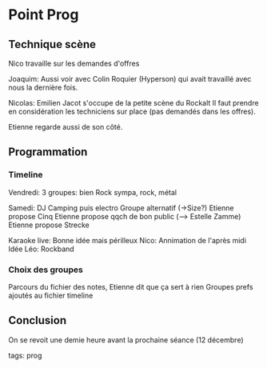 # Point Prog

## Technique scène

Nico travaille sur les demandes d'offres

Joaquim: Aussi voir avec Colin Roquier (Hyperson) qui avait travaillé avec nous la dernière fois.

Nicolas: Emilien Jacot s'occupe de la petite scène du Rockalt
Il faut prendre en considération les techniciens sur place (pas demandés dans les offres).

Etienne regarde aussi de son côté.

## Programmation

### Timeline
Vendredi:
3 groupes: bien
Rock sympa, rock, métal

Samedi:
DJ Camping puis electro
Groupe alternatif (->Size?) Etienne propose Cinq
Etienne propose qqch de bon public (--> Estelle Zamme)
Etienne propose Strecke

Karaoke live: Bonne idée mais périlleux
Nico: Annimation de l'après midi
Idée Léo: Rockband

### Choix des groupes

Parcours du fichier des notes, Etienne dit que ça sert à rien
Groupes prefs ajoutés au fichier timeline

## Conclusion

On se revoit une demie heure avant la prochaine séance (12 décembre)



tags: prog